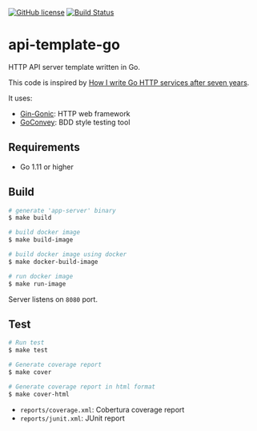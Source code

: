 [![GitHub license](https://img.shields.io/github/license/r0oth3x49/udemy-dl.svg?style=flat-square)](https://github.com/lechuckroh/api-template-go/blob/master/LICENSE)
[![Build Status](https://travis-ci.com/lechuckroh/api-template-go.svg?branch=master)](https://travis-ci.com/lechuckroh/api-template-go)

# api-template-go

HTTP API server template written in Go.

This code is inspired by [How I write Go HTTP services after seven years](https://medium.com/statuscode/how-i-write-go-http-services-after-seven-years-37c208122831).

It uses:
* [Gin-Gonic](https://github.com/gin-gonic/gin): HTTP web framework
* [GoConvey](https://github.com/smartystreets/goconvey): BDD style testing tool

## Requirements
* Go 1.11 or higher

## Build
```bash
# generate 'app-server' binary
$ make build

# build docker image
$ make build-image

# build docker image using docker
$ make docker-build-image

# run docker image
$ make run-image
```

Server listens on `8080` port.

## Test
```bash
# Run test
$ make test

# Generate coverage report
$ make cover

# Generate coverage report in html format
$ make cover-html
```

* `reports/coverage.xml`: Cobertura coverage report
* `reports/junit.xml`: JUnit report
